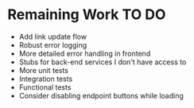 # Remaining Work TO DO

* Add link update flow
* Robust error logging
* More detailed error handling in frontend
* Stubs for back-end services I don't have access to
* More unit tests
* Integration tests
* Functional tests
* Consider disabling endpoint buttons while loading